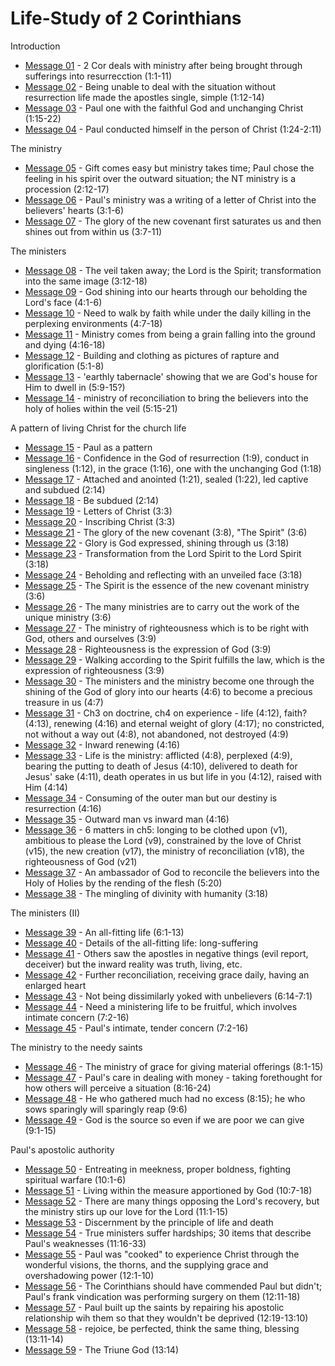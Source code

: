 # Life-Study of 2 Corinthians

Introduction
- [Message 01](msg01.md) - 2 Cor deals with ministry after being brought through sufferings into resurrecction (1:1-11) 
- [Message 02](msg02.md) - Being unable to deal with the situation without resurrection life made the apostles single, simple (1:12-14)
- [Message 03](msg03.md) - Paul one with the faithful God and unchanging Christ (1:15-22)
- [Message 04](msg04.md) - Paul conducted himself in the person of Christ (1:24-2:11)

The ministry
- [Message 05](msg05.md) - Gift comes easy but ministry takes time; Paul chose the feeling in his spirit over the outward situation; the NT ministry is a procession (2:12-17)
- [Message 06](msg06.md) - Paul's ministry was a writing of a letter of Christ into the believers' hearts (3:1-6)
- [Message 07](msg07.md) - The glory of the new covenant first saturates us and then shines out from within us (3:7-11)

The ministers
- [Message 08](msg08.md) - The veil taken away; the Lord is the Spirit; transformation into the same image (3:12-18)
- [Message 09](msg09.md) - God shining into our hearts through our beholding the Lord's face (4:1-6)
- [Message 10](msg10.md) - Need to walk by faith while under the daily killing in the perplexing environments (4:7-18)
- [Message 11](msg11.md) - Ministry comes from being a grain falling into the ground and dying (4:16-18)
- [Message 12](msg12.md) - Building and clothing as pictures of rapture and glorification (5:1-8)
- [Message 13](msg13.md) - 'earthly tabernacle' showing that we are God's house for Him to dwell in (5:9-15?)
- [Message 14](msg14.md) - ministry of reconciliation to bring the believers into the holy of holies within the veil (5:15-21)

A pattern of living Christ for the church life
- [Message 15](msg15.md) - Paul as a pattern
- [Message 16](msg16.md) - Confidence in the God of resurrection (1:9), conduct in singleness (1:12), in the grace (1:16), one with the unchanging God (1:18)
- [Message 17](msg17.md) - Attached and anointed (1:21), sealed (1:22), led captive and subdued (2:14)
- [Message 18](msg18.md) - Be subdued (2:14)
- [Message 19](msg19.md) - Letters of Christ (3:3)
- [Message 20](msg20.md) - Inscribing Christ (3:3)
- [Message 21](msg21.md) - The glory of the new covenant (3:8), "The Spirit" (3:6)
- [Message 22](msg22.md) - Glory is God expressed, shining through us (3:18)
- [Message 23](msg23.md) - Transformation from the Lord Spirit to the Lord Spirit (3:18)
- [Message 24](msg24.md) - Beholding and reflecting with an unveiled face (3:18)
- [Message 25](msg25.md) - The Spirit is the essence of the new covenant ministry (3:6)
- [Message 26](msg26.md) - The many ministries are to carry out the work of the unique ministry (3:6)
- [Message 27](msg27.md) - The ministry of righteousness which is to be right with God, others and ourselves (3:9)
- [Message 28](msg28.md) - Righteousness is the expression of God (3:9)
- [Message 29](msg29.md) - Walking according to the Spirit fulfills the law, which is the expression of righteousness (3:9)
- [Message 30](msg30.md) - The ministers and the ministry become one through the shining of the God of glory into our hearts (4:6) to become a precious treasure in us (4:7)
- [Message 31](msg31.md) - Ch3 on doctrine, ch4 on experience - life (4:12), faith? (4:13), renewing (4:16) and eternal weight of glory (4:17); no constricted, not without a way out (4:8), not abandoned, not destroyed (4:9)
- [Message 32](msg32.md) - Inward renewing (4:16)
- [Message 33](msg33.md) - Life is the ministry: afflicted (4:8), perplexed (4:9), bearing the putting to death of Jesus (4:10), delivered to death for Jesus' sake (4:11), death operates in us but life in you (4:12), raised with Him (4:14)
- [Message 34](msg34.md) - Consuming of the outer man but our destiny is resurrection (4:16)
- [Message 35](msg35.md) - Outward man vs inward man (4:16)
- [Message 36](msg36.md) - 6 matters in ch5: longing to be clothed upon (v1), ambitious to please the Lord (v9), constrained by the love of Christ (v15), the new creation (v17), the ministry of reconciliation (v18), the righteousness of God (v21)
- [Message 37](msg37.md) - An ambassador of God to reconcile the believers into the Holy of Holies by the rending of the flesh (5:20)
- [Message 38](msg38.md) - The mingling of divinity with humanity (3:18)

The ministers (II)
- [Message 39](msg39.md) - An all-fitting life (6:1-13)
- [Message 40](msg40.md) - Details of the all-fitting life: long-suffering
- [Message 41](msg41.md) - Others saw the apostles in negative things (evil report, deceiver) but the inward reality was truth, living, etc.
- [Message 42](msg42.md) - Further reconciliation, receiving grace daily, having an enlarged heart
- [Message 43](msg43.md) - Not being dissimilarly yoked with unbelievers (6:14-7:1)
- [Message 44](msg44.md) - Need a ministering life to be fruitful, which involves intimate concern (7:2-16)
- [Message 45](msg45.md) - Paul's intimate, tender concern (7:2-16)

The ministry to the needy saints
- [Message 46](msg46.md) - The ministry of grace for giving material offerings (8:1-15)
- [Message 47](msg47.md) - Paul's care in dealing with money - taking forethought for how others will perceive a situation (8:16-24)
- [Message 48](msg48.md) - He who gathered much had no excess (8:15); he who sows sparingly will sparingly reap (9:6)
- [Message 49](msg49.md) - God is the source so even if we are poor we can give (9:1-15)

Paul's apostolic authority
- [Message 50](msg50.md) - Entreating in meekness, proper boldness, fighting spiritual warfare (10:1-6)
- [Message 51](msg51.md) - Living within the measure apportioned by God (10:7-18)
- [Message 52](msg52.md) - There are many things opposing the Lord's recovery, but the ministry stirs up our love for the Lord (11:1-15)
- [Message 53](msg53.md) - Discernment by the principle of life and death
- [Message 54](msg54.md) - True ministers suffer hardships; 30 items that describe Paul's weaknesses (11:16-33)
- [Message 55](msg55.md) - Paul was "cooked" to experience Christ through the wonderful visions, the thorns, and the supplying grace and overshadowing power (12:1-10)
- [Message 56](msg56.md) - The Corinthians should have commended Paul but didn't; Paul's frank vindication was performing surgery on them (12:11-18)
- [Message 57](msg57.md) - Paul built up the saints by repairing his apostolic relationship wih them so that they wouldn't be deprived (12:19-13:10)
- [Message 58](msg58.md) - rejoice, be perfected, think the same thing, blessing (13:11-14)
- [Message 59](msg59.md) - The Triune God (13:14)


  
